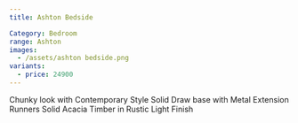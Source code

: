 ```yaml
---
title: Ashton Bedside

Category: Bedroom
range: Ashton
images:
  - /assets/ashton bedside.png
variants:
  - price: 24900
---
```


Chunky look with Contemporary Style
Solid Draw base with Metal Extension Runners
Solid Acacia Timber in Rustic Light Finish
